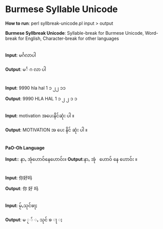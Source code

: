 Burmese Syllable Unicode
=====================

**How to run**: perl syllbreak-unicode.pl input > output

**Burmese Syllbreak Unicode**: Syllable-break for Burmese Unicode, Word-break for English, Character-break for other languages <br /> <br />


**Input**: မင်္ဂလာပါ

**Output**: မင်္ ဂ လာ ပါ <br /> <br />


**Input**: 9990 hla hal 1 ၁ ၂၂ ၁၁

**Output**: 9990  HLA  HAL  1  ၁  ၂ ၂  ၁ ၁ <br /> <br />


**Input**: motivation အပေးနိင်ဆုံး ပါ ။

**Output**: MOTIVATION အ ပေး နိင် ဆုံး ပါ ။ <br /> <br />

**PaO-Oh Language**

**Input:**: နာꩻ အုံ‌‌ဟောဝ်နေဟောဝ်း။
**Output**:နာꩻ   အုံ ‌ ‌ ဟောဝ် နေ ဟောဝ်း ။<br /> <br />



**Input**: 你好吗

**Output**: 你 好 吗 <br /> <br />


**Input**: မႂ်ႇသုင်ၶႃႈ

**Output**: မ ႂ ် ႇ သုင် ၶ ႃ ႈ <br /> <br />
